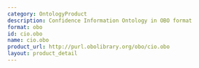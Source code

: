 ```yaml
---
category: OntologyProduct
description: Confidence Information Ontology in OBO format
format: obo
id: cio.obo
name: cio.obo
product_url: http://purl.obolibrary.org/obo/cio.obo
layout: product_detail
---
```

